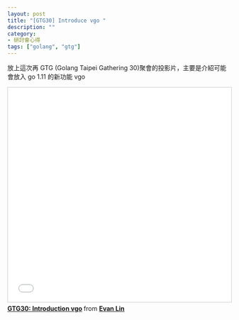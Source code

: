 ```yaml
---
layout: post
title: "[GTG30] Introduce vgo "
description: ""
category: 
- 研討會心得
tags: ["golang", "gtg"]
---
```




放上這次再 GTG (Golang Taipei Gathering 30)聚會的投影片，主要是介紹可能會放入 go 1.11 的新功能 vgo

<iframe src="//www.slideshare.net/slideshow/embed_code/key/6GtPrMP0EXRfGx" width="595" height="485" frameborder="0" marginwidth="0" marginheight="0" scrolling="no" style="border:1px solid #CCC; border-width:1px; margin-bottom:5px; max-width: 100%;" allowfullscreen> </iframe> <div style="margin-bottom:5px"> <strong> <a href="//www.slideshare.net/EvansLin/gtg30-introduction-vgo" title="GTG30: Introduction vgo" target="_blank">GTG30: Introduction vgo</a> </strong> from <strong><a href="https://www.slideshare.net/EvansLin" target="_blank">Evan Lin</a></strong> </div>



